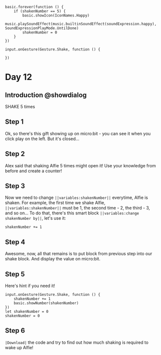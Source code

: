 ```customts
basic.forever(function () {
    if (shakenNumber == 5) {
        basic.showIcon(IconNames.Happy)
        music.playSoundEffect(music.builtinSoundEffect(soundExpression.happy), SoundExpressionPlayMode.UntilDone)
        shakenNumber = 0
    }
})
```

```template
input.onGesture(Gesture.Shake, function () {
	
})
```

# Day 12

## Introduction @showdialog

SHAKE 5 times

## Step 1

Ok, so there's this gift showing up on micro:bit - you can see it when you click play on the left. But it's closed...

## Step 2

Alex said that shaking Alfie 5 times might open it! Use your knowledge from before and create a counter!

## Step 3

Now we need to change ``||variables:shakenNumber||`` everytime, Alfie is shaken.
For example, the first time we shake Alfie, ``||variables:shakenNumber||`` must be 1, the second time - 2, the third - 3, and so on...
To do that, there's this smart block ``||variables:change shakenNumber by||``, let's use it:

```block
shakenNumber += 1
```

## Step 4

Awesome, now, all that remains is to put block from previous step into our shake block. And display the value on micro:bit.

## Step 5

Here's hint if you need it!

```blocks
input.onGesture(Gesture.Shake, function () {
    shakenNumber += 1
    basic.showNumber(shakenNumber)
})
let shakenNumber = 0
shakenNumber = 0
```

## Step 6

``|Download|`` the code and try to find out how much shaking is required to wake up Alfie!
